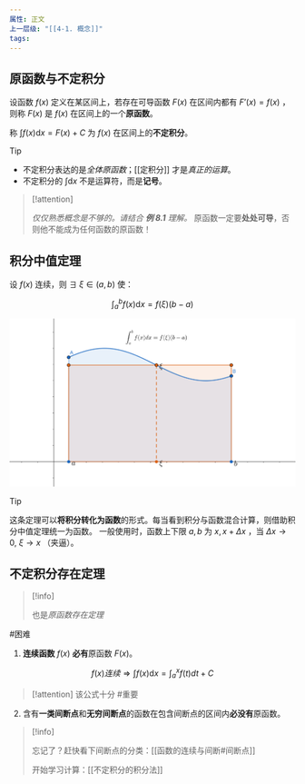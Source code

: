```yaml
---
属性: 正文
上一层级: "[[4-1. 概念]]"
tags:
---
```


## 原函数与不定积分

设函数 $f(x)$ 定义在某区间上，若存在可导函数 $F(x)$ 在区间内都有 $F’(x) = f(x)$ ，则称 $F(x)$ 是 $f(x)$ 在区间上的一个**原函数**。

称 $\int f(x) \mathrm dx = F(x)+C$ 为 $f(x)$ 在区间上的**不定积分**。

> [!tip] 
>
> - 不定积分表达的是*全体原函数*；[[定积分]] 才是*真正的运算*。
> - 不定积分的 $\int \mathrm dx$ 不是运算符，而是**记号**。

> [!attention] 
> 
> *仅仅熟悉概念是不够的。请结合 **例 8.1** 理解。*
> 原函数一定要**处处可导**，否则他不能成为任何函数的原函数！

## 积分中值定理

设 $f(x)$ 连续，则 $\exists ~ \xi \in (a,b)$ 使：

$$\int_a^b f(x) \mathrm dx = f(\xi)(b-a)$$

![intergral_mid](assets/int_midpoint.jpg)

> [!tip] 
> 
> 这条定理可以**将积分转化为函数**的形式。每当看到积分与函数混合计算，则借助积分中值定理统一为函数。
> 一般使用时，函数上下限 $a,b$ 为 $x, x+\Delta x$ ，当 $\Delta x \to 0, ~ \xi \to x$ （夹逼）。

## 不定积分存在定理

> [!info] 
> 
> 也是*原函数存在定理*

#困难 

1. **连续函数** $f(x)$ **必有**原函数 $F(x)$。

$$
f(x) 连续 \Rightarrow \int f(x) \mathrm dx = \int_a^x f(t)dt + C
$$



> [!attention] 
> 该公式十分 #重要

2. 含有**一类间断点**和**无穷间断点**的函数在包含间断点的区间内**必没有**原函数。

> [!info] 
> 
> 忘记了？赶快看下间断点的分类：[[函数的连续与间断#间断点]]
> 
> 开始学习计算：[[不定积分的积分法]]